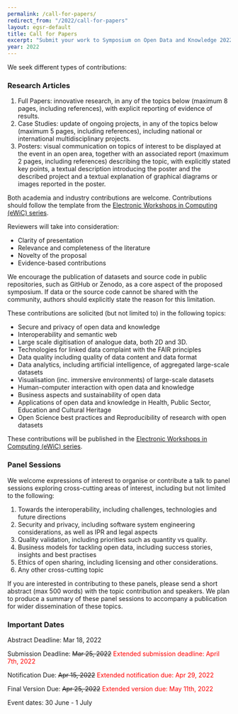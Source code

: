 ```yaml
---
permalink: /call-for-papers/
redirect_from: "/2022/call-for-papers"
layout: egsr-default
title: Call for Papers
excerpt: "Submit your work to Symposium on Open Data and Knowledge 20222"
year: 2022
---
```



We seek different types of contributions:

### Research Articles
1. Full Papers: innovative research, in any of the topics below (maximum 8 pages, including references), with  explicit reporting of evidence of results. 
2. Case Studies: update of ongoing projects, in any of the topics below (maximum 5 pages, including references), including national or international multidisciplinary projects.
3. Posters: visual communication on topics of interest to be displayed at the event in an open area, together with an associated report (maximum 2 pages, including references) describing the topic, with explicitly stated key points, a textual description introducing the poster and the described project and a textual explanation of graphical diagrams or images reported in the poster. 

Both academia and industry contributions are welcome. 
Contributions should follow the template from the [Electronic Workshops in Computing (eWiC) series](https://www.bcs.org/about-us/learned-publishing/electronic-workshops-in-computing-ewic/).

Reviewers will take into consideration:
- Clarity of presentation
- Relevance and completeness of the literature
- Novelty of the proposal
- Evidence-based contributions 

We encourage the publication of datasets and source code in public repositories, such as GitHub or Zenodo, as a core aspect of the proposed symposium. If data or the source code cannot be shared with the community, authors should explicitly state the reason for this limitation.

These contributions are solicited (but not limited to) in the following topics:
- Secure and privacy of open data and knowledge
- Interoperability and semantic web
- Large scale digitisation of analogue data, both 2D and 3D. 
- Technologies for linked data complaint with the FAIR principles  
- Data quality including quality of data content and data format
- Data analytics, including artificial intelligence, of aggregated large-scale datasets
- Visualisation (inc. immersive environments) of large-scale datasets
- Human-computer interaction with open data and knowledge
- Business aspects and sustainability of open data
- Applications of open data and knowledge in Health, Public Sector, Education and Cultural Heritage
- Open Science best practices and Reproducibility of research with open datasets


These contributions will be published in the [Electronic Workshops in Computing (eWiC) series](https://www.bcs.org/about-us/learned-publishing/electronic-workshops-in-computing-ewic/).

### Panel Sessions 
We welcome expressions of interest to organise or contribute a talk to panel sessions exploring cross-cutting areas of interest, including but not limited to the following: 

1. Towards the interoperability, including challenges, technologies and future directions
2. Security and privacy, including software system engineering considerations, as well as IPR and legal aspects 
3. Quality validation, including priorities such as quantity vs quality.
4. Business models for tackling open data, including success stories, insights and best practises
5. Ethics of open sharing, including licensing and other considerations.
6. Any other cross-cutting topic

If you are interested in contributing to these panels, please send a short abstract (max 500 words) with the topic contribution and speakers. We plan to produce a summary of these panel sessions to accompany a publication for wider dissemination of these topics.

### Important Dates
Abstract Deadline: Mar 18, 2022

Submission Deadline: ~~Mar 25, 2022~~ <span style="color:red">Extended submission deadline: April 7th, 2022</span>

Notification Due: ~~Apr 15, 2022~~ <span style="color:red">Extended notification due: Apr 29, 2022</span>

Final Version Due: ~~Apr 25, 2022~~ <span style="color:red">Extended version due: May 11th, 2022</span>

Event dates: 30 June - 1 July
